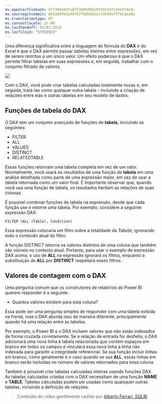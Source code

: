 ```yaml
---
ms.openlocfilehash: d7f30dd43fe875380939520f3dc54fcbbe2f4c9c
ms.sourcegitcommit: 883a58f63e4978770db8bb1cc4630e7ff9caea9a
ms.translationtype: HT
ms.contentlocale: pt-BR
ms.lasthandoff: 03/07/2019
ms.locfileid: "57555923"
---
```

Uma diferença significativa entre a linguagem de fórmula do **DAX** e do Excel é que o DAX permite passar *tabelas inteiras* entre expressões, em vez de serem restritas a um único valor. Um efeito poderoso é que o DAX permite filtrar tabelas em suas expressões e, em seguida, trabalhar com o conjunto filtrado de valores.

![](media/7-6-dax-tables-and-filtering/dax-tables-filtering_1.png)

Com o DAX, você pode criar tabelas calculadas totalmente novas e, em seguida, tratá-las como qualquer outra tabela – incluindo a criação de relações entre elas e outras tabelas em seu modelo de dados.

## <a name="dax-table-functions"></a>Funções de tabela do DAX
O DAX tem um conjunto avançado de funções de **tabela**, incluindo as seguintes:

* FILTER
* ALL
* VALUES
* DISTINCT
* RELATEDTABLE

Essas funções retornam uma tabela completa em vez de um valor. Normalmente, você usará os resultados de uma função de **tabela** em uma análise detalhada como parte de uma expressão maior, em vez de usar a tabela retornada como um valor final. É importante observar que, quando você usa uma função de tabela, os resultados herdam as relações de suas colunas.

É possível combinar funções de tabela na expressão, desde que cada função use e retorne uma tabela. Por exemplo, considere a seguinte expressão DAX:

    FILTER (ALL (Table), Condition)

Essa expressão colocaria um filtro sobre a totalidade da *Tabela*, ignorando todo o conteúdo atual do filtro.

A função DISTINCT retorna os valores distintos de uma coluna que também são visíveis no contexto atual. Portanto, para usar o exemplo de expressão DAX acima, o uso de **ALL** na expressão ignorará os filtros, enquanto a substituição de **ALL** por **DISTINCT** respeitará esses filtros.

## <a name="counting-values-with-dax"></a>Valores de contagem com o DAX
Uma pergunta comum que os construtores de relatórios do Power BI querem responder é a seguinte:

* Quantos valores existem para esta coluna?

Essa pode ser uma pergunta simples de responder com uma tabela exibida na frente, mas o DAX aborda isso de maneira diferente, principalmente quando há uma relação entre as tabelas.

Por exemplo, o Power BI e o DAX incluem valores que não estão indexados de forma cruzada corretamente. Se a relação de entrada for desfeita, o DAX adicionará uma nova linha à tabela relacionada que contém espaços em branco em todos os campos e vinculará essa nova linha à linha não indexada para garantir a integridade referencial. Se sua função incluir linhas em branco, como geralmente é o caso quando se usa **ALL**, essas linhas em branco serão incluídas no número de valores retornados para essa coluna.

Também é possível criar tabelas calculadas inteiras usando funções DAX. As tabelas calculadas criadas com o DAX necessitam de uma função **NAME** e **TABLE**. Tabelas calculadas podem ser usadas como quaisquer outras tabelas, incluindo a definição de relações.

> Conteúdo do vídeo gentilmente cedido por [Alberto Ferrari, SQLBI](http://www.sqlbi.com/learning-dax)
> 
> 


